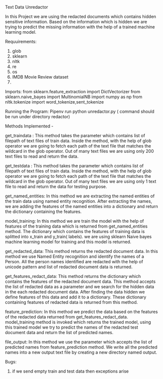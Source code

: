 

Text Data Unredactor

In this Project we are using the redacted documents which contains hidden sensitive information. Based on the information which is hidden we
are trying to predict the missing information with the help of a trained machine learning model.

Requuirements:
1. glob     
2. sklearn
3. nltk
4.  re 
5.  os
6. IMDB Movie Review dataset
7. 
Imports:
from sklearn.feature_extraction import DictVectorizer
from sklearn.naive_bayes import MultinomialNB
import numpy as np
from nltk.tokenize import word_tokenize,sent_tokenize

Running the Program: Pipenv run python unredactor.py  ( command should be run under directory redactor)

Methods Implemented -

get_traindata :
This method takes the parameter which contains list of filepath of text files of train data. Inside the method, with the help of glob operator we are going to 
fetch each path of the text file that matches the wildcard in the glob operator. Out of many text files we are using only 200 text files to read and return
the data.

get_testdata :
This method takes the parameter which contains list of filepath of text files of train data. Inside the method, with the help of glob operator we are going to 
fetch each path of the text file that matches the wildcard in the glob operator. Out of many text files we are using only 1 text file to read and return
the data for testing purpose.

get_named_entities:
In this method we are extracting the named entities of the train data using named entity recognition. After extracting the names, we are adding the features of the 
named entities into a dictionary and return the dictionary containing the features.

model_training:
In this method we are train the model with the help of features of the training data which is returned from get_named_entities method. The dictionary which contains 
the features of training data is splitted into x_train and y_train( labels). we are using sklearn Naive bayes machine learning model for training and this
model is returned.

get_redacted_data: 
This method returns the redacted document data. In this method we use Named Entity recognition and identify the names of a Person.
All the person names identified are redacted with the help of unicode pattern and list of redacted document data is returned.

get_features_redact_data:
This method returns the dictionary which contains the features of the redacted document data. This method accepts the list of redacted data as a parameter
and we search for the hidden data in the each redacted document data. After finding the data hidden we define features of this data and add it to a
dictionary. These dictionary containing features of redacted data is returned from this method.

feature_prediction:
In this method we predict the data based on the features of the redacted data returned from get_features_redact_data. 
model_training method is invoked which returns the trained model, using this trained model we try to predict the names of the redacted test document 
data and return the list of predicted names.

file_output:
In this method we use the parameter which accepts the list of predicted names from feature_prediction method. We write all the predicted names into a new 
output text file by creating a new directory named output.

Bugs:
1. if we send empty train and test data then exceptions arise

